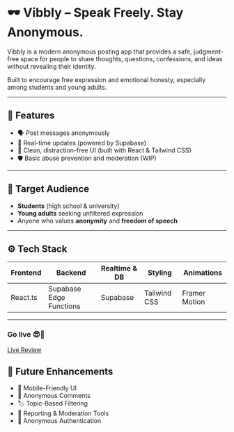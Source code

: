 # 🕶️ Vibbly – Speak Freely. Stay Anonymous.

Vibbly is a modern anonymous posting app that provides a safe, judgment-free space for people to share thoughts, questions, confessions, and ideas without revealing their identity.

Built to encourage free expression and emotional honesty, especially among students and young adults.

---

## 🚀 Features

- 🗣️ Post messages anonymously
- 💬 Real-time updates (powered by Supabase)
- 🧼 Clean, distraction-free UI (built with React & Tailwind CSS)
- 🛡️ Basic abuse prevention and moderation (WIP)

---

## 🎯 Target Audience

- **Students** (high school & university)
- **Young adults** seeking unfiltered expression
- Anyone who values **anonymity** and **freedom of speech**

---

## ⚙️ Tech Stack

| Frontend      | Backend       | Realtime & DB  | Styling        | Animations |
| ------------- | ------------- | -------------- | -------------- | ---------- |
| React.ts      | Supabase Edge Functions | Supabase       | Tailwind CSS   | Framer Motion |

---
### Go live 😎👋
<a href="https://secret-arena-sand.vercel.app/">Live Review</a>


## 🔮 Future Enhancements
- 📱 Mobile-Friendly UI
- 💬 Anonymous Comments
- 🏷️ Topic-Based Filtering
- 🚨 Reporting & Moderation Tools
- 🔐 Anonymous Authentication
